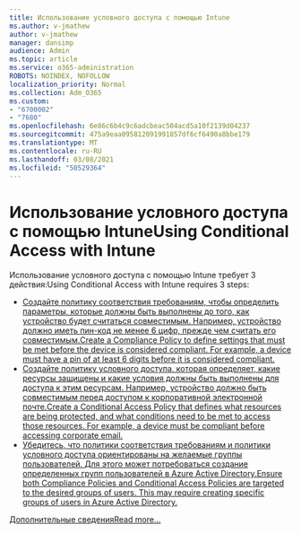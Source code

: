 ```yaml
---
title: Использование условного доступа с помощью Intune
ms.author: v-jmathew
author: v-jmathew
manager: dansimp
audience: Admin
ms.topic: article
ms.service: o365-administration
ROBOTS: NOINDEX, NOFOLLOW
localization_priority: Normal
ms.collection: Adm_O365
ms.custom:
- "6700002"
- "7680"
ms.openlocfilehash: 6e86c6b4c9c6adcbeac504acd5a10f2139d04237
ms.sourcegitcommit: 475a9eaa095812091991857df6cf6490a8bbe179
ms.translationtype: MT
ms.contentlocale: ru-RU
ms.lasthandoff: 03/08/2021
ms.locfileid: "50529364"
---
```

# <a name="using-conditional-access-with-intune"></a><span data-ttu-id="a1d43-102">Использование условного доступа с помощью Intune</span><span class="sxs-lookup"><span data-stu-id="a1d43-102">Using Conditional Access with Intune</span></span>

<span data-ttu-id="a1d43-103">Использование условного доступа с помощью Intune требует 3 действия:</span><span class="sxs-lookup"><span data-stu-id="a1d43-103">Using Conditional Access with Intune requires 3 steps:</span></span>

- [<span data-ttu-id="a1d43-104">Создайте политику соответствия требованиям, чтобы определить параметры, которые должны быть выполнены до того, как устройство будет считаться совместимым. Например, устройство должно иметь пин-код не менее 6 цифр, прежде чем считать его совместимым.</span><span class="sxs-lookup"><span data-stu-id="a1d43-104">Create a Compliance Policy to define settings that must be met before the device is considered compliant. For example, a device must have a pin of at least 6 digits before it is considered compliant.</span></span>](https://docs.microsoft.com/mem/intune/protect/create-compliance-policy)
- [<span data-ttu-id="a1d43-105">Создайте политику условного доступа, которая определяет, какие ресурсы защищены и какие условия должны быть выполнены для доступа к этим ресурсам. Например, устройство должно быть совместимым перед доступом к корпоративной электронной почте.</span><span class="sxs-lookup"><span data-stu-id="a1d43-105">Create a Conditional Access Policy that defines what resources are being protected, and what conditions need to be met to access those resources. For example, a device must be compliant before accessing corporate email.</span></span>](https://docs.microsoft.com/mem/intune/protect/tutorial-protect-email-on-unmanaged-devices#create-conditional-access-policies)
- [<span data-ttu-id="a1d43-106">Убедитесь, что политики соответствия требованиям и политики условного доступа ориентированы на желаемые группы пользователей. Для этого может потребоваться создание определенных групп пользователей в Azure Active Directory.</span><span class="sxs-lookup"><span data-stu-id="a1d43-106">Ensure both Compliance Policies and Conditional Access Policies are targeted to the desired groups of users. This may require creating specific groups of users in Azure Active Directory.</span></span>](https://docs.microsoft.com/troubleshoot/mem/intune/troubleshoot-conditional-access)

[<span data-ttu-id="a1d43-107">Дополнительные сведения</span><span class="sxs-lookup"><span data-stu-id="a1d43-107">Read more...</span></span>](https://docs.microsoft.com/mem/intune/protect/device-compliance-get-started)
